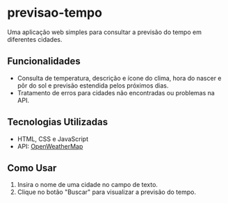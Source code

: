 # previsao-tempo

Uma aplicação web simples para consultar a previsão do tempo em diferentes cidades. 

## Funcionalidades
- Consulta de temperatura, descrição e ícone do clima, hora do nascer e pôr do sol e previsão estendida pelos próximos  dias.
- Tratamento de erros para cidades não encontradas ou problemas na API.

## Tecnologias Utilizadas
- HTML, CSS e JavaScript
- API: [OpenWeatherMap](https://openweathermap.org/)

## Como Usar
1. Insira o nome de uma cidade no campo de texto.
2. Clique no botão "Buscar" para visualizar a previsão do tempo.
